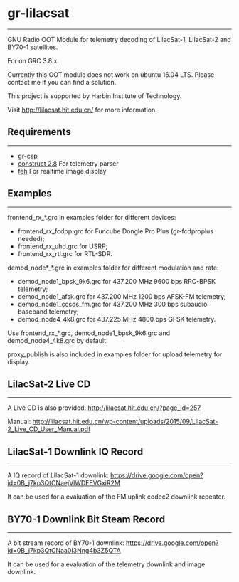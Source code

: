 # gr-lilacsat
---------------------------------------
GNU Radio OOT Module for telemetry decoding of LilacSat-1, LilacSat-2 and BY70-1 satellites.

For on GRC 3.8.x.

Currently this OOT module does not work on ubuntu 16.04 LTS. Please contact me if you can find a solution.

This project is supported by Harbin Institute of Technology.

Visit http://lilacsat.hit.edu.cn/ for more information.

## Requirements
---------------------------------------

* [gr-csp](https://github.com/daniestevez/gr-csp/)
* [construct 2.8](https://construct.readthedocs.io/en/latest/) For telemetry parser
* [feh](https://feh.finalrewind.org/) For realtime image display

## Examples
---------------------------------------
frontend_rx_\*.grc in examples folder for different devices:
* frontend_rx_fcdpp.grc for Funcube Dongle Pro Plus (gr-fcdproplus needed);
* frontend_rx_uhd.grc for USRP;
* frontend_rx_rtl.grc for RTL-SDR.

demod_node\*_\*.grc in examples folder for different modulation and rate:
* demod_node1_bpsk_9k6.grc for 437.200 MHz 9600 bps RRC-BPSK telemetry;
* demod_node1_afsk.grc for 437.200 MHz 1200 bps AFSK-FM telemetry;
* demod_node1_ccsds_fm.grc for 437.200 MHz 300 bps subaudio baseband telemetry;
* demod_node4_4k8.grc for 437.225 MHz 4800 bps GFSK telemetry.
 
Use frontend_rx_\*.grc, demod_node1_bpsk_9k6.grc and demod_node4_4k8.grc by default.

proxy_publish is also included in examples folder for upload telemetry for display.

## LilacSat-2 Live CD
---------------------------------------
A Live CD is also provided: http://lilacsat.hit.edu.cn/?page_id=257

Manual: http://lilacsat.hit.edu.cn/wp-content/uploads/2015/09/LilacSat-2_Live_CD_User_Manual.pdf

## LilacSat-1 Downlink IQ Record
---------------------------------------
A IQ record of LilacSat-1 downlink: https://drive.google.com/open?id=0B_j7kp3QtCNaejVlWDFEVGxiR2M

It can be used for a evaluation of the FM uplink codec2 downlink repeater.

## BY70-1 Downlink Bit Steam Record
---------------------------------------
A bit stream record of BY70-1 downlink: https://drive.google.com/open?id=0B_j7kp3QtCNaa0I3Nng4b3Z5QTA

It can be used for a evaluation of the telemetry downlink and image downlink.
